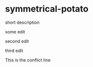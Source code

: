 # symmetrical-potato
short description

some edit

second edit

third edit



This is the conflict line

